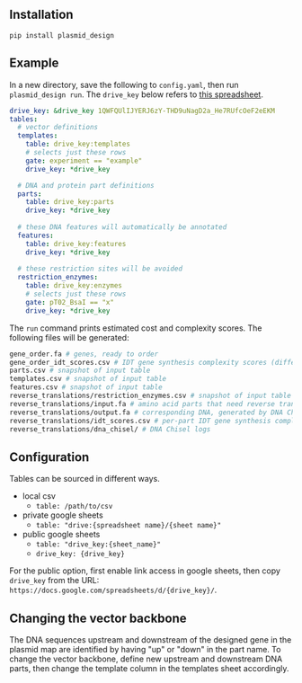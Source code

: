 ## Installation
`pip install plasmid_design`

## Example
In a new directory, save the following to `config.yaml`, then run `plasmid_design run`. The `drive_key` below refers to [this spreadsheet](https://docs.google.com/spreadsheets/d/1QWFQUlIJYERJ6zY-THD9uNagD2a_He7RUfcOeF2eEKM/edit#gid=52604569).

```yaml
drive_key: &drive_key 1QWFQUlIJYERJ6zY-THD9uNagD2a_He7RUfcOeF2eEKM
tables:
  # vector definitions
  templates: 
    table: drive_key:templates
    # selects just these rows
    gate: experiment == "example"
    drive_key: *drive_key

  # DNA and protein part definitions
  parts: 
    table: drive_key:parts
    drive_key: *drive_key
  
  # these DNA features will automatically be annotated
  features: 
    table: drive_key:features
    drive_key: *drive_key
  
  # these restriction sites will be avoided
  restriction_enzymes: 
    table: drive_key:enzymes
    # selects just these rows
    gate: pT02_BsaI == "x"
    drive_key: *drive_key
```

The `run` command prints estimated cost and complexity scores. The following files will be generated:

```bash
gene_order.fa # genes, ready to order
gene_order_idt_scores.csv # IDT gene synthesis complexity scores (different from gblock complexity)
parts.csv # snapshot of input table
templates.csv # snapshot of input table
features.csv # snapshot of input table
reverse_translations/restriction_enzymes.csv # snapshot of input table
reverse_translations/input.fa # amino acid parts that need reverse translation
reverse_translations/output.fa # corresponding DNA, generated by DNA Chisel
reverse_translations/idt_scores.csv # per-part IDT gene synthesis complexity scores, not meaningful for short parts
reverse_translations/dna_chisel/ # DNA Chisel logs
```

## Configuration
Tables can be sourced in different ways.
- local csv
    - `table: /path/to/csv`
- private google sheets
    - `table: "drive:{spreadsheet name}/{sheet name}"`
- public google sheets
    - `table: "drive_key:{sheet_name}"`
    - `drive_key: {drive_key}`

For the public option, first enable link access in google sheets, then copy `drive_key` from the URL: `https://docs.google.com/spreadsheets/d/{drive_key}/`.

## Changing the vector backbone
The DNA sequences upstream and downstream of the designed gene in the plasmid map are identified by having "up" or "down" in the part name. To change the vector backbone, define new upstream and downstream DNA parts, then change the template column in the templates sheet accordingly.


